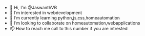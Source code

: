 - 👋 Hi, I’m @JaswanthVB
- 👀 I’m interested in webdevelopment
- 🌱 I’m currently learning python,js,css,homeautomation
- 💞️ I’m looking to collaborate on homeautomation,webapplications
- 📫 How to reach me call to this number if you are intrested

<!---
jaswanth-programming/jaswanth-programming is a ✨ special ✨ repository because its `README.md` (this file) appears on your GitHub profile.
You can click the Preview link to take a look at your changes.
--->
